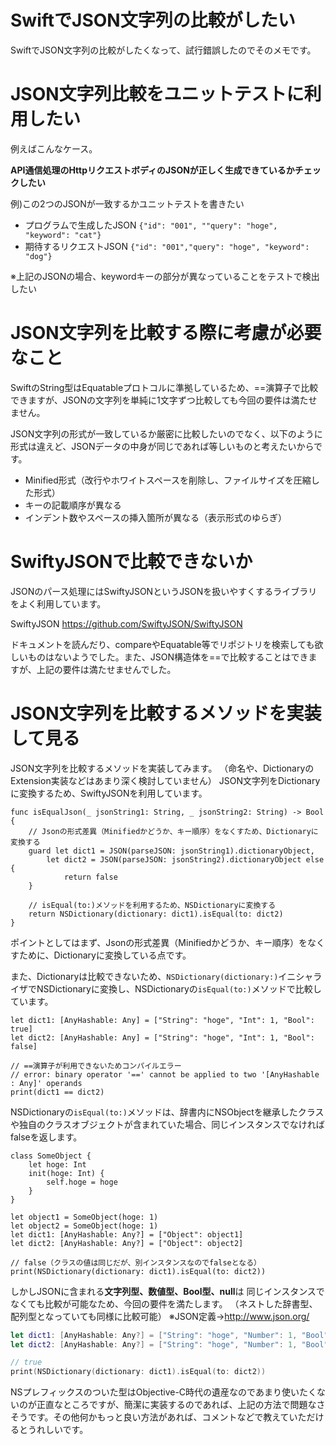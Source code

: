 # SwiftでJSON文字列の比較がしたい
SwiftでJSON文字列の比較がしたくなって、試行錯誤したのでそのメモです。

# JSON文字列比較をユニットテストに利用したい

例えばこんなケース。

**API通信処理のHttpリクエストボディのJSONが正しく生成できているかチェックしたい**

例)この2つのJSONが一致するかユニットテストを書きたい

 - プログラムで生成したJSON `{"id": "001", ""query": "hoge", "keyword": "cat"}`
 - 期待するリクエストJSON `{"id": "001","query": "hoge", "keyword": "dog"}`

※上記のJSONの場合、keywordキーの部分が異なっていることをテストで検出したい

# JSON文字列を比較する際に考慮が必要なこと
SwiftのString型はEquatableプロトコルに準拠しているため、==演算子で比較できますが、JSONの文字列を単純に1文字ずつ比較しても今回の要件は満たせません。

JSON文字列の形式が一致しているか厳密に比較したいのでなく、以下のように形式は違えど、JSONデータの中身が同じであれば等しいものと考えたいからです。

 - Minified形式（改行やホワイトスペースを削除し、ファイルサイズを圧縮した形式）
 - キーの記載順序が異なる
 - インデント数やスペースの挿入箇所が異なる（表示形式のゆらぎ）

# SwiftyJSONで比較できないか
JSONのパース処理にはSwiftyJSONというJSONを扱いやすくするライブラリをよく利用しています。

SwiftyJSON
https://github.com/SwiftyJSON/SwiftyJSON

ドキュメントを読んだり、compareやEquatable等でリポジトリを検索しても欲しいものはないようでした。また、JSON構造体を==で比較することはできますが、上記の要件は満たせませんでした。

# JSON文字列を比較するメソッドを実装して見る
JSON文字列を比較するメソッドを実装してみます。
（命名や、DictionaryのExtension実装などはあまり深く検討していません）
JSON文字列をDictionaryに変換するため、SwiftyJSONを利用しています。

```swift:JSON文字列を比較するメソッド
func isEqualJson(_ jsonString1: String, _ jsonString2: String) -> Bool {
    // Jsonの形式差異（Minifiedかどうか、キー順序）をなくすため、Dictionaryに変換する
    guard let dict1 = JSON(parseJSON: jsonString1).dictionaryObject,
        let dict2 = JSON(parseJSON: jsonString2).dictionaryObject else {
            return false
    }
    
    // isEqual(to:)メソッドを利用するため、NSDictionaryに変換する
    return NSDictionary(dictionary: dict1).isEqual(to: dict2)
}
```

ポイントとしてはまず、Jsonの形式差異（Minifiedかどうか、キー順序）をなくすために、Dictionaryに変換している点です。


また、Dictionaryは比較できないため、`NSDictionary(dictionary:)`イニシャライザでNSDictionaryに変換し、NSDictionaryの`isEqual(to:)`メソッドで比較しています。

```swift:Dictionaryを比較しようとした場合
let dict1: [AnyHashable: Any] = ["String": "hoge", "Int": 1, "Bool": true]
let dict2: [AnyHashable: Any] = ["String": "hoge", "Int": 1, "Bool": false]

// ==演算子が利用できないためコンパイルエラー
// error: binary operator '==' cannot be applied to two '[AnyHashable : Any]' operands
print(dict1 == dict2)
```

NSDictionaryの`isEqual(to:)`メソッドは、辞書内にNSObjectを継承したクラスや独自のクラスオブジェクトが含まれていた場合、同じインスタンスでなければfalseを返します。

```swift:NSObjectを継承したクラスや独自のクラスオブジェクトの比較はできない
class SomeObject {
    let hoge: Int
    init(hoge: Int) {
        self.hoge = hoge
    }
}

let object1 = SomeObject(hoge: 1)
let object2 = SomeObject(hoge: 1)
let dict1: [AnyHashable: Any?] = ["Object": object1]
let dict2: [AnyHashable: Any?] = ["Object": object2]

// false（クラスの値は同じだが、別インスタンスなのでfalseとなる）
print(NSDictionary(dictionary: dict1).isEqual(to: dict2))
```

しかしJSONに含まれる**文字列型、数値型、Bool型、null**は
同じインスタンスでなくても比較が可能なため、今回の要件を満たします。
（ネストした辞書型、配列型となっていても同様に比較可能）
※JSON定義→http://www.json.org/

```swift
let dict1: [AnyHashable: Any?] = ["String": "hoge", "Number": 1, "Bool": true, "Null": nil]
let dict2: [AnyHashable: Any?] = ["String": "hoge", "Number": 1, "Bool": true, "Null": nil]

// true
print(NSDictionary(dictionary: dict1).isEqual(to: dict2))
```

NSプレフィックスのついた型はObjective-C時代の遺産なのであまり使いたくないのが正直なところですが、簡潔に実装するのであれば、上記の方法で問題なさそうです。その他何かもっと良い方法があれば、コメントなどで教えていただけるとうれしいです。




